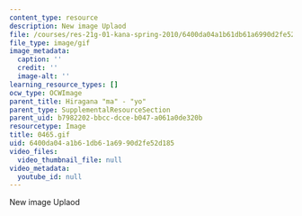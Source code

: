 ```yaml
---
content_type: resource
description: New image Uplaod
file: /courses/res-21g-01-kana-spring-2010/6400da04a1b61db61a6990d2fe52d185_0465.gif
file_type: image/gif
image_metadata:
  caption: ''
  credit: ''
  image-alt: ''
learning_resource_types: []
ocw_type: OCWImage
parent_title: Hiragana "ma" - "yo"
parent_type: SupplementalResourceSection
parent_uid: b7982202-bbcc-dcce-b047-a061a0de320b
resourcetype: Image
title: 0465.gif
uid: 6400da04-a1b6-1db6-1a69-90d2fe52d185
video_files:
  video_thumbnail_file: null
video_metadata:
  youtube_id: null
---
```

New image Uplaod

